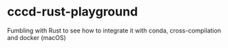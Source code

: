 # cccd-rust-playground
Fumbling with Rust to see how to integrate it with conda, cross-compilation and docker (macOS)
